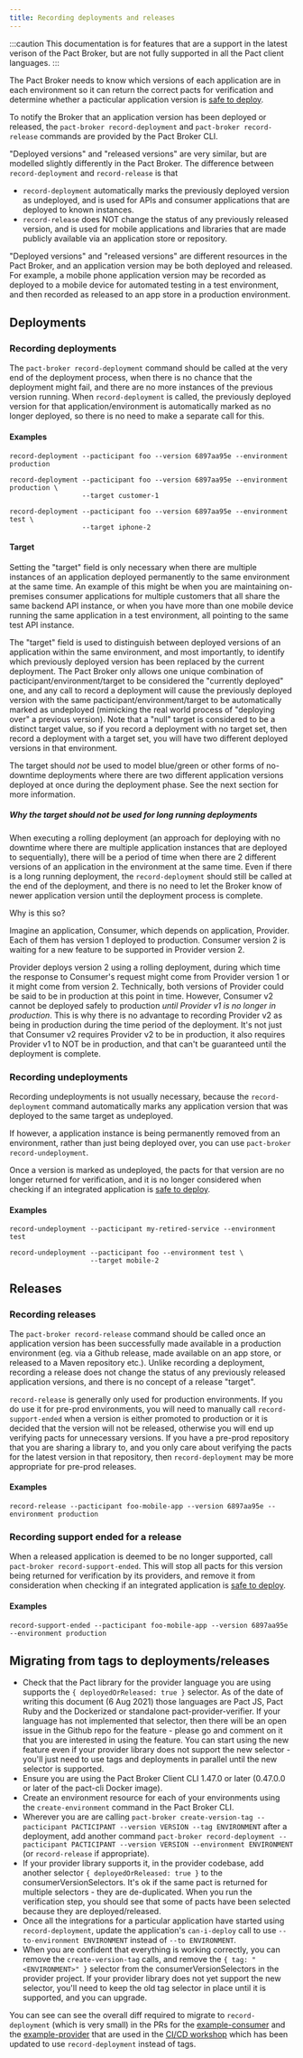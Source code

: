 ```yaml
---
title: Recording deployments and releases
---
```


:::caution
This documentation is for features that are a support in the latest verison of the Pact Broker, but are not fully supported in all the Pact client languages.
:::

The Pact Broker needs to know which versions of each application are in each environment so it can return the correct pacts for verification and determine whether a pacticular application version is [safe to deploy](/pact_broker/can_i_deploy).

To notify the Broker that an application version has been deployed or released, the `pact-broker record-deployment` and `pact-broker record-release` commands are provided by the Pact Broker CLI.

"Deployed versions" and "released versions" are very similar, but are modelled slightly differently in the Pact Broker. The difference between `record-deployment` and `record-release` is that 

* `record-deployment` automatically marks the previously deployed version as undeployed, and is used for APIs and consumer applications that are deployed to known instances.
* `record-release` does NOT change the status of any previously released version, and is used for mobile applications and libraries that are made publicly available via an application store or repository.

"Deployed versions" and "released versions" are different resources in the Pact Broker, and an application version may be both deployed and released. For example, a mobile phone application version may be recorded as deployed to a mobile device for automated testing in a test environment, and then recorded as released to an app store in a production environment.

## Deployments

### Recording deployments

The `pact-broker record-deployment` command should be called at the very end of the deployment process, when there is no chance that the deployment might fail, and there are no more instances of the previous version running. When `record-deployment` is called, the previously deployed version for that application/environment is automatically marked as no longer deployed, so there is no need to make a separate call for this.

#### Examples

```
record-deployment --pacticipant foo --version 6897aa95e --environment production

record-deployment --pacticipant foo --version 6897aa95e --environment production \
                  --target customer-1

record-deployment --pacticipant foo --version 6897aa95e --environment test \ 
                  --target iphone-2
```

#### Target

Setting the "target" field is only necessary when there are multiple instances of an application deployed permanently to the same environment at the same time. An example of this might be when you are maintaining on-premises consumer applications for multiple customers that all share the same backend API instance, or when you have more than one mobile device running the same application in a test environment, all pointing to the same test API instance.

The "target" field is used to distinguish between deployed versions of an application within the same environment, and most importantly, to identify which previously deployed version has been replaced by the current deployment. The Pact Broker only allows one unique combination of pacticipant/environment/target to be considered the "currently deployed" one, and any call to record a deployment will cause the previously deployed version with the same pacticipant/environment/target to be automatically marked as undeployed (mimicking the real world process of "deploying over" a previous version). Note that a "null" target is considered to be a distinct target value, so if you record a deployment with no target set, then record a deployment with a target set, you will have two different deployed versions in that environment.

The target should *not* be used to model blue/green or other forms of no-downtime deployments where there are two different application versions deployed at once during the deployment phase. See the next section for more information.

##### Why the target should not be used for long running deployments

When executing a rolling deployment (an approach for deploying with no downtime where there are multiple application instances that are deployed to sequentially), there will be a period of time when there are 2 different versions of an application in the environment at the same time. Even if there is a long running deployment, the `record-deployment` should still be called at the end of the deployment, and there is no need to let the Broker know of newer application version until the deployment process is complete.

Why is this so?

Imagine an application, Consumer, which depends on application, Provider. Each of them has version 1 deployed to production. Consumer version 2 is waiting for a new feature to be supported in Provider version 2.

Provider deploys version 2 using a rolling deployment, during which time the response to Consumer's request might come from Provider version 1 or it might come from version 2. Technically, both versions of Provider could be said to be in production at this point in time. However, Consumer v2 cannot be deployed safely to production _until Provider v1 is no longer in production_. This is why there is no advantage to recording Provider v2 as being in production during the time period of the deployment. It's not just that Consumer v2 requires Provider v2 to be in production, it also requires Provider v1 to NOT be in production, and that can't be guaranteed until the deployment is complete.

### Recording undeployments

Recording undeployments is not usually necessary, because the `record-deployment` command automatically marks any application version that was deployed to the same target as undeployed.

If however, a application instance is being permanently removed from an environment, rather than just being deployed over, you can use `pact-broker record-undeployment`.

Once a version is marked as undeployed, the pacts for that version are no longer returned for verification, and it is no longer considered when checking if an integrated application is [safe to deploy](/pact_broker/can_i_deploy).

#### Examples

```
record-undeployment --pacticipant my-retired-service --environment test
                    
record-undeployment --pacticipant foo --environment test \
                    --target mobile-2
```

## Releases

### Recording releases

The `pact-broker record-release` command should be called once an application version has been successfully made available in a production environment (eg. via a Github release, made available on an app store, or released to a Maven repository etc.). Unlike recording a deployment, recording a release does not change the status of any previously released application versions, and there is no concept of a release "target".

`record-release` is generally only used for production environments. If you do use it for pre-prod environments, you will need to manually call `record-support-ended` when a version is either promoted to production or it is decided that the version will not be released, otherwise you will end up verifying pacts for unnecessary versions. If you have a pre-prod repository that you are sharing a library to, and you only care about verifying the pacts for the latest version in that repository, then `record-deployment` may be more appropriate for pre-prod releases.

#### Examples

```
record-release --pacticipant foo-mobile-app --version 6897aa95e --environment production
```

### Recording support ended for a release

When a released application is deemed to be no longer supported, call `pact-broker record-support-ended`. This will stop all pacts for this version being returned for verification by its providers, and remove it from consideration when checking if an integrated application is [safe to deploy](/pact_broker/can_i_deploy).

#### Examples

```
record-support-ended --pacticipant foo-mobile-app --version 6897aa95e --environment production
```

## Migrating from tags to deployments/releases

* Check that the Pact library for the provider language you are using supports the `{ deployedOrReleased: true }` selector. As of the date of writing this document (6 Aug 2021) those languages are Pact JS, Pact Ruby and the Dockerized or standalone pact-provider-verifier. If your language has not implemented that selector, then there will be an open issue in the Github repo for the feature - please go and comment on it that you are interested in using the feature. You can start using the new feature even if your provider library does not support the new selector - you'll just need to use tags and deployments in parallel until the new selector is supported.
* Ensure you are using the Pact Broker Client CLI 1.47.0 or later (0.47.0.0 or later of the pact-cli Docker image).
* Create an environment resource for each of your environments using the `create-environment` command in the Pact Broker CLI.
* Wherever you are are calling `pact-broker create-version-tag --pacticipant PACTICIPANT --version VERSION --tag ENVIRONMENT` after a deployment, add another command `pact-broker record-deployment --pacticipant PACTICIPANT --version VERSION --environment ENVIRONMENT` (or `record-release` if appropriate).
* If your provider library supports it, in the provider codebase, add another selector `{ deployedOrReleased: true }` to the consumerVersionSelectors. It's ok if the same pact is returned for multiple selectors - they are de-duplicated. When you run the verification step, you should see that some of pacts have been selected because they are deployed/released.
* Once all the integrations for a particular application have started using `record-deployment`, update the application's `can-i-deploy` call to use `--to-environment ENVIRONMENT` instead of `--to ENVIRONMENT`.
* When you are confident that everything is working correctly, you can remove the `create-version-tag` calls, and remove the `{ tag: "<ENVIRONMENT>" }` selector from the consumerVersionSelectors in the provider project. If your provider library does not yet support the new selector, you'll need to keep the old tag selector in place until it is supported, and you can upgrade.

You can see can see the overall diff required to migrate to `record-deployment` (which is very small) in the PRs for the [example-consumer](https://github.com/pactflow/example-consumer/pull/9/files) and the [example-provider](https://github.com/pactflow/example-provider/pull/13/files) that are used in the [CI/CD workshop](https://docs.pactflow.io/docs/workshops/ci-cd/) which has been updated to use `record-deployment` instead of tags.

